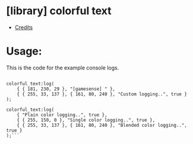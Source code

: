 # [library] colorful text
- [Credits](https://gamesense.pub/forums/viewtopic.php?id=37410)

# Usage:
This is the code for the example console logs.
```client_log("Default logging..");

colorful_text:log(
    { { 181, 230, 29 }, "[gamesense] " },
    { { 255, 33, 137 }, { 161, 80, 240 }, "Custom logging..", true }
);

colorful_text:log(
    { "Plain color logging..", true },
    { { 255, 150, 0 }, "Single color logging..", true },
    { { 255, 33, 137 }, { 161, 80, 240 }, "Blended color logging..", true }
);```
